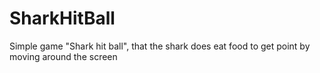 # SharkHitBall
Simple game "Shark hit ball", that the shark does eat food to get point by moving around the screen
